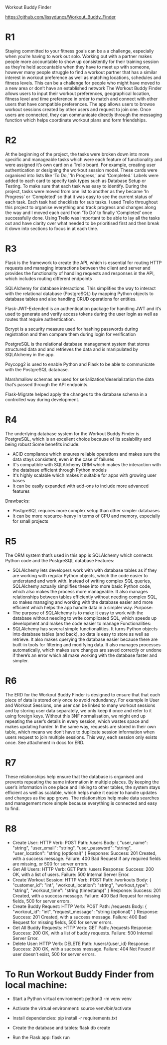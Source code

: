 Workout Buddy Finder

https://github.com/lissyduncs/Workout_Buddy_Finder

# R1

Staying committed to your fitness goals can be a a challenge, especially when you’re having to work out solo. Working out with a partner makes people more accountable to show up consistently for their training session as they’re held accountable when they have to meet up with someone, however many people struggle to find a workout partner that has a similar interest in workout preference as well as matching locations, schedules and fitness levels. This can be a challenge for people who might have moved to a new area or don’t have an established network 
The Workout Buddy Finder allows users to input their workout preferences, geographical location, fitness level and time preference in order to match and connect with other users that have compatible preferences. The app allows users to browse workout sessions created by other users and request to join one. Once users are connected, they can communicate directly through the messaging function which helps coordinate workout plans and form friendships.

# R2

At the beginning of the project, the tasks were broken down into more specific and manageable tasks which were each feature of functionality and were assigned it’s own card on a Trello board. For example, creating user authentication or designing the workout session model. These cards were organised into lists like ‘To Do,’ ‘In Progress,’ and ‘Completed.’ Labels were added to each card to specify task types such as Database Setup or Testing. To make sure that each task was easy to identify.
During the project, tasks were moved from one list to another as they became ‘In Progress’ or ‘Completed’ so that it was easy to see the current status of each task.
Each task had checklists for sub tasks.
I used Trello throughout this project to organise everything and track progress and changes along the way and I moved each card from ‘To Do’ to finally ‘Completed’ once successfully done.
Using Trello was important to be able to lay all the tasks out and have clarity over what needed to be prioritised first and then break it down into sections to focus in at each time.

# R3

Flask is the framework to create the API, which is essential for routing HTTP requests and managing interactions between the client and server and provides the functionality of handling requests and responses in the API, which includes routing different endpoints

SQLAlchemy for database interactions. This simplifies the way to interact with the relational database (PostgreSQL) by mapping Python objects to database tables and also handling CRUD operations for entities.

Flask-JWT-Extended is an authentication package for handling JWT and it’s used to generate and verify access tokens during the user login as well as routes that require authentication.

Bcrypt is a security measure used for hashing passwords during registration and then compare them during login for verification

PostgreSQL is the relational database management system that stores structured data and and retrieves the data and is manipulated by SQLAlchemy in the app.

Psycopg2 is used to enable Python and Flask to be able to communicate with the PostgreSQL database.

Marshmallow schemas are used for serialization/deserialization the data that’s passed through the API endpoints.

Flask-Migrate helped apply the changes to the database schema in a controlled way during development.

# R4

The underlying database system for the Workout Buddy Finder is PostgreSQL, which is an excellent choice because of its scalability and being robust
Some benefits include:
- ACID compliance which ensures reliable operations and makes sure the data stays consistent, even in the case of failures
- It's compatible with SQLAlchemy ORM which makes the interaction with the database efficient through Python models
- It's highly scalable which makes it suitable for apps with growing user bases
- It can be easily expanded with add-ons to include more advanced features

Drawbacks:
- PostgreSQL requires more complex setup than other simpler databases
- It can be more resource-heavy in terms of CPU and memory, especially for small projects

# R5

The ORM system that’s used in this app is SQLAlchemy which connects Python code and the PostgreSQL database
Features:
- SQLAlchemy lets developers work with with database tables as if they are working with regular Python objects, which the code easier to understand and work with. Instead of writing complex SQL queries, SQLAlchemy actually simplifies these into more basic Python code, which also makes the process more manageable. It also manages relationships between tables efficiently without needing complex SQL, so makes managing and working with the database easier and more efficient which helps the app handle data in a simpler way.
Purpose:
- The purpose of SQLAlchemy is to make it easy to work with the database without needing to write complicated SQL, which speeds up development and makes the code easier to manage
Functionalities:
- SQLAlchemy has several simple functionalities. It turns Python objects into database tables (and back), so data is easy to store as well as retrieve. It also makes querying the database easier because there are built-in tools for filtering and modifying data. It also manages processes automatically, which makes sure changes are saved correctly or undone if there’s an error which all make working with the database faster and simpler.

# R6

The ERD for the Workout Buddy Finder is designed to ensure that that each piece of data is stored only once to avoid redundancy. For example in User and Workout Sessions, one user can be linked to many workout sessions and by storing user data separately, we only keep it once and refer to it using foreign keys. 
Without this 3NF normalisation, we might end up repeating the user’s details in every session, which wastes space and makes updating harder. In the same way, requests are stored in their own table, which means we don’t have to duplicate session information when users request to join multiple sessions. This way, each session only exists once. See attachment in docs for ERD.

# R7

These relationships help ensure that the database is organised and prevents repeating the same information in multiple places. By keeping the user’s information in one place and linking to other tables, the system stays efficient as well as scalable, which helps make it easier to handle updates and changes as the app grows.
The relationships help make data searches and management more simple because everything is connected and easy to find.

# R8

- Create User:
HTTP Verb: POST
Path: /users
Body: { "user_name": "string", "user_email": "string", "user_password": "string", "user_location": "string (optional)" }
Response:
Success: 201 Created, with a success message.
Failure: 400 Bad Request if any required fields are missing, or 500 for server errors.
- Get All Users:
HTTP Verb: GET
Path: /users
Response:
Success: 200 OK, with a list of users.
Failure: 500 Internal Server Error.
- Create Workout Session:
HTTP Verb: POST
Path: /workouts
Body: { "customer_id": "int", "workout_location": "string", "workout_type": "string", "workout_time": "string (timestamp)" }
Response:
Success: 201 Created, with a success message.
Failure: 400 Bad Request for missing fields, 500 for server errors.
- Create Buddy Request:
HTTP Verb: POST
Path: /requests
Body: { "workout_id": "int", "request_message": "string (optional)" }
Response:
Success: 201 Created, with a success message.
Failure: 400 Bad Request for missing fields, 500 for server errors.
- Get All Buddy Requests:
HTTP Verb: GET
Path: /requests
Response:
Success: 200 OK, with a list of buddy requests.
Failure: 500 Internal Server Error.
- Delete User:
HTTP Verb: DELETE
Path: /users/{user_id}
Response:
Success: 200 OK, with a success message.
Failure: 404 Not Found if user doesn’t exist, 500 for server errors.

# To Run Workout Buddy Finder from local machine:

- Start a Python virtual environment:
python3 -m venv venv

- Activate the virtual environment:
source venv/bin/activate

- Install dependencies:
pip install -r requirements.txt

- Create the database and tables:
flask db create

- Run the Flask app:
flask run